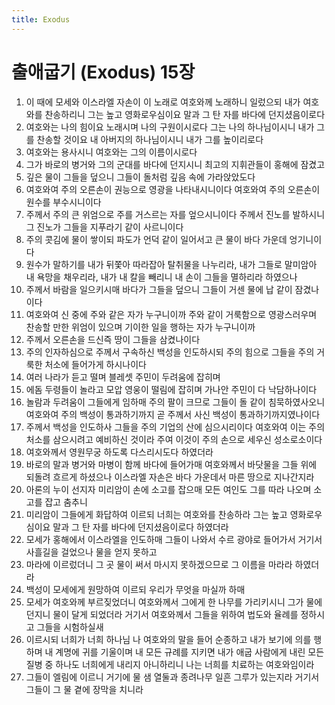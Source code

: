 ```yaml
---
title: Exodus
---
```


# 출애굽기 (Exodus) 15장
1. 이 때에 모세와 이스라엘 자손이 이 노래로 여호와께 노래하니 일렀으되 내가 여호와를 찬송하리니 그는 높고 영화로우심이요 말과 그 탄 자를 바다에 던지셨음이로다
1. 여호와는 나의 힘이요 노래시며 나의 구원이시로다 그는 나의 하나님이시니 내가 그를 찬송할 것이요 내 아버지의 하나님이시니 내가 그를 높이리로다
1. 여호와는 용사시니 여호와는 그의 이름이시로다
1. 그가 바로의 병거와 그의 군대를 바다에 던지시니 최고의 지휘관들이 홍해에 잠겼고
1. 깊은 물이 그들을 덮으니 그들이 돌처럼 깊음 속에 가라앉았도다
1. 여호와여 주의 오른손이 권능으로 영광을 나타내시니이다 여호와여 주의 오른손이 원수를 부수시니이다
1. 주께서 주의 큰 위엄으로 주를 거스르는 자를 엎으시니이다 주께서 진노를 발하시니 그 진노가 그들을 지푸라기 같이 사르니이다
1. 주의 콧김에 물이 쌓이되 파도가 언덕 같이 일어서고 큰 물이 바다 가운데 엉기니이다
1. 원수가 말하기를 내가 뒤쫓아 따라잡아 탈취물을 나누리라, 내가 그들로 말미암아 내 욕망을 채우리라, 내가 내 칼을 빼리니 내 손이 그들을 멸하리라 하였으나
1. 주께서 바람을 일으키시매 바다가 그들을 덮으니 그들이 거센 물에 납 같이 잠겼나이다
1. 여호와여 신 중에 주와 같은 자가 누구니이까 주와 같이 거룩함으로 영광스러우며 찬송할 만한 위엄이 있으며 기이한 일을 행하는 자가 누구니이까
1. 주께서 오른손을 드신즉 땅이 그들을 삼켰나이다
1. 주의 인자하심으로 주께서 구속하신 백성을 인도하시되 주의 힘으로 그들을 주의 거룩한 처소에 들어가게 하시나이다
1. 여러 나라가 듣고 떨며 블레셋 주민이 두려움에 잡히며
1. 에돔 두령들이 놀라고 모압 영웅이 떨림에 잡히며 가나안 주민이 다 낙담하나이다
1. 놀람과 두려움이 그들에게 임하매 주의 팔이 크므로 그들이 돌 같이 침묵하였사오니 여호와여 주의 백성이 통과하기까지 곧 주께서 사신 백성이 통과하기까지였나이다
1. 주께서 백성을 인도하사 그들을 주의 기업의 산에 심으시리이다 여호와여 이는 주의 처소를 삼으시려고 예비하신 것이라 주여 이것이 주의 손으로 세우신 성소로소이다
1. 여호와께서 영원무궁 하도록 다스리시도다 하였더라
1. 바로의 말과 병거와 마병이 함께 바다에 들어가매 여호와께서 바닷물을 그들 위에 되돌려 흐르게 하셨으나 이스라엘 자손은 바다 가운데서 마른 땅으로 지나간지라
1. 아론의 누이 선지자 미리암이 손에 소고를 잡으매 모든 여인도 그를 따라 나오며 소고를 잡고 춤추니
1. 미리암이 그들에게 화답하여 이르되 너희는 여호와를 찬송하라 그는 높고 영화로우심이요 말과 그 탄 자를 바다에 던지셨음이로다 하였더라
1. 모세가 홍해에서 이스라엘을 인도하매 그들이 나와서 수르 광야로 들어가서 거기서 사흘길을 걸었으나 물을 얻지 못하고
1. 마라에 이르렀더니 그 곳 물이 써서 마시지 못하겠으므로 그 이름을 마라라 하였더라
1. 백성이 모세에게 원망하여 이르되 우리가 무엇을 마실까 하매
1. 모세가 여호와께 부르짖었더니 여호와께서 그에게 한 나무를 가리키시니 그가 물에 던지니 물이 달게 되었더라 거기서 여호와께서 그들을 위하여 법도와 율례를 정하시고 그들을 시험하실새
1. 이르시되 너희가 너희 하나님 나 여호와의 말을 들어 순종하고 내가 보기에 의를 행하며 내 계명에 귀를 기울이며 내 모든 규례를 지키면 내가 애굽 사람에게 내린 모든 질병 중 하나도 너희에게 내리지 아니하리니 나는 너희를 치료하는 여호와임이라
1. 그들이 엘림에 이르니 거기에 물 샘 열둘과 종려나무 일흔 그루가 있는지라 거기서 그들이 그 물 곁에 장막을 치니라